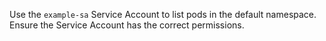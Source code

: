 
Use the `example-sa` Service Account to list pods in the default namespace. Ensure the Service Account has the correct permissions.
